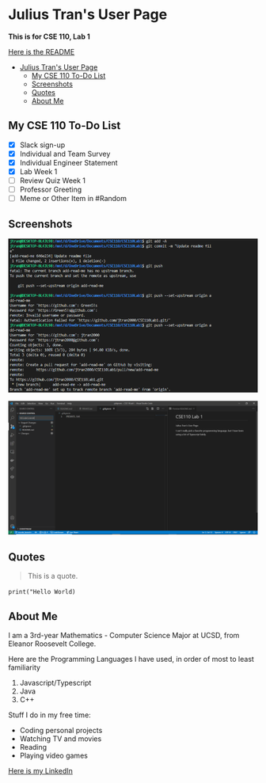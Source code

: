 # Julius Tran's User Page

**This is for CSE 110, Lab 1**

[Here is the README](README.md)

- [Julius Tran's User Page](#julius-trans-user-page)
  - [My CSE 110 To-Do List](#my-cse-110-to-do-list)
  - [Screenshots](#screenshots)
  - [Quotes](#quotes)
  - [About Me](#about-me)


## My CSE 110 To-Do List

- [X] Slack sign-up
- [X] Individual and Team Survey
- [X] Individual Engineer Statement
- [X] Lab Week 1
- [ ] Review Quiz Week 1
- [ ] Professor Greeting
- [ ] Meme or Other Item in #Random

## Screenshots
![Screenshot 1](screenshots/screenshot.PNG)

![Screenshot 2](screenshots/screenshot2.PNG)

## Quotes

>This is a quote.

`print("Hello World)`


## About Me

I am a 3rd-year Mathematics - Computer Science Major at UCSD, from Eleanor Roosevelt College.

Here are the Programming Languages I have used, in order of most to least familiarity

1. Javascript/Typescript
2. Java
3. C++

Stuff I do in my free time:

- Coding personal projects
- Watching TV and movies
- Reading
- Playing video games


[Here is my LinkedIn](https://www.linkedin.com/in/juliustran/)

